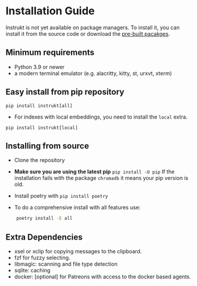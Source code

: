 # Installation Guide

Instrukt is not yet available on package managers. To install it, you can install it from the source code or download the [pre-built pacakges](https://github.com/blob42/Instrukt/releases).

## Minimum requirements

- Python 3.9 or newer
- a modern terminal emulator (e.g. alacritty, kitty, st, urxvt, xterm)

## Easy install from pip repository

`pip install instrukt[all]`

- For indexes with local embeddings, you need to install the `local` extra.

`pip install instrukt[local]`

## Installing from source

- Clone the repository

- **Make sure you are using the latest pip** `pip install -U pip`
If the installation fails with the package `chromadb` it means
your pip version is old.

- Install poetry with `pip install poetry`
- To do a comprehensive install with all features use:

```sh
    poetry install -E all
```

## Extra Dependencies
- xsel or xclip for copying messages to the clipboard.
- fzf for fuzzy selecting.
- libmagic: scanning and file type detection
- sqlite: caching
- docker: [optional] for Patreons with access to the docker based agents.

